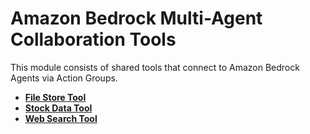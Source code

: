 # Amazon Bedrock Multi-Agent Collaboration Tools

This module consists of shared tools that connect to Amazon Bedrock Agents via Action Groups.

- **[File Store Tool](/src/shared/file_store/README.md)**
- **[Stock Data Tool](/src/shared/stock_data/README.md)**
- **[Web Search Tool](/src/shared/web_search/README.md)**